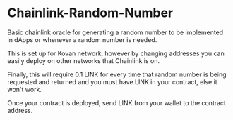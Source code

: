 # Chainlink-Random-Number

Basic chainlink oracle for generating a random number to be implemented in dApps 
or whenever a random number is needed.

This is set up for Kovan network, however by changing addresses you can easily 
deploy on other networks that Chainlink is on.

Finally, this will require 0.1 LINK for every time that random number is being 
requested and returned and you must have LINK in your contract, else it won't work.

Once your contract is deployed, send LINK from your wallet to the contract address.
